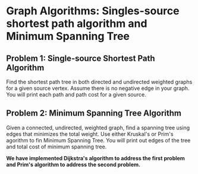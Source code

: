 # Graph Algorithms: Singles-source shortest path algorithm and Minimum Spanning Tree

## Problem 1: Single-source Shortest Path Algorithm
Find the shortest path tree in both directed and undirected weighted graphs for a given source vertex. Assume there is no negative edge in your graph. You will print each path and path cost for a given source.

## Problem 2: Minimum Spanning Tree Algorithm
Given a connected, undirected, weighted graph, find a spanning tree using edges that minimizes the total weight. Use either Kruskal's or Prim's agorithm to fin Minimum Spanning Tree. You will print out edges of the tree and total cost of minimum spanning tree.

**We have implemented Dijkstra's algorithm to address the first problem and Prim's algorithm to address the second problem.**





